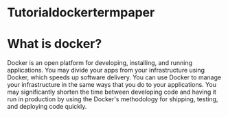 # Tutorialdockertermpaper
# What is docker?
Docker is an open platform for developing, installing, and running applications. You may divide your apps from your infrastructure using Docker, which speeds up software delivery. You can use Docker to manage your infrastructure in the same ways that you do to your applications. You may significantly shorten the time between developing code and having it run in production by using the Docker's methodology for shipping, testing, and deploying code quickly.

